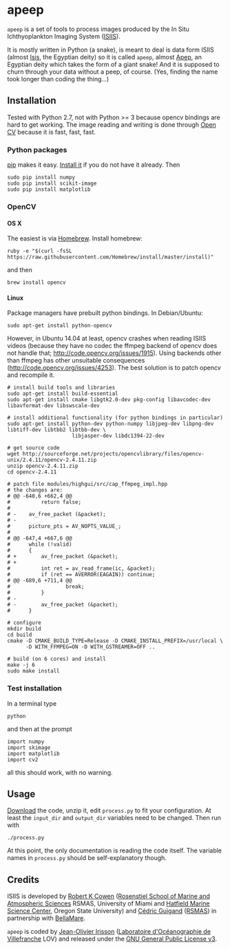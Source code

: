 
# apeep

`apeep` is a set of tools to process images produced by the In Situ Ichthyoplankton Imaging System ([ISIIS](http://yyy.rsmas.miami.edu/groups/larval-fish/isiis.html)).

It is mostly written in Python (a snake), is meant to deal is data form ISIIS (almost [Isis](http://en.wikipedia.org/wiki/Isis), the Egyptian deity) so it is called `apeep`, almost [Apep](http://en.wikipedia.org/wiki/Apep), an Egyptian deity which takes the form of a giant snake! And it is supposed to churn through your data without a peep, of course. (Yes, finding the name took longer than coding the thing...)


## Installation

Tested with Python 2.7, not with Python >= 3 because opencv bindings are hard to get working. The image reading and writing is done through [Open CV](http://opencv.org "OpenCV | OpenCV") because it is fast, fast, fast.

### Python packages

[pip](https://pypi.python.org/pypi/pip) makes it easy. [Install it](https://pip.pypa.io/en/latest/installing.html) if you do not have it already. Then

    sudo pip install numpy
    sudo pip install scikit-image
    sudo pip install matplotlib


### OpenCV

#### OS X

The easiest is via [Homebrew](http://brew.sh "Homebrew — The missing package manager for OS X"). Install homebrew:

    ruby -e "$(curl -fsSL https://raw.githubusercontent.com/Homebrew/install/master/install)"

and then

    brew install opencv

#### Linux

Package managers have prebuilt python bindings. In Debian/Ubuntu:

    sudo apt-get install python-opencv

However, in Ubuntu 14.04 at least, opencv crashes when reading ISIIS videos (because they have no codec the ffmpeg backend of opencv does not handle that; http://code.opencv.org/issues/1915). Using backends other than ffmpeg has other unsuitable consequences (http://code.opencv.org/issues/4253). The best solution is to patch opencv and recompile it.

    # install build tools and libraries
    sudo apt-get install build-essential
    sudo apt-get install cmake libgtk2.0-dev pkg-config libavcodec-dev libavformat-dev libswscale-dev
    
    # install additional functionality (for python bindings in particular)
    sudo apt-get install python-dev python-numpy libjpeg-dev libpng-dev libtiff-dev libtbb2 libtbb-dev \
                         libjasper-dev libdc1394-22-dev
    
    # get source code
    wget http://sourceforge.net/projects/opencvlibrary/files/opencv-unix/2.4.11/opencv-2.4.11.zip
    unzip opencv-2.4.11.zip
    cd opencv-2.4.11
    
    # patch file modules/highgui/src/cap_ffmpeg_impl.hpp
    # the changes are:
    # @@ -640,6 +662,4 @@
    #          return false;
    # 
    # -    av_free_packet (&packet);
    # -
    #      picture_pts = AV_NOPTS_VALUE_;
    # 
    # @@ -647,4 +667,6 @@
    #      while (!valid)
    #      {
    # +        av_free_packet (&packet);
    # +
    #          int ret = av_read_frame(ic, &packet);
    #          if (ret == AVERROR(EAGAIN)) continue;
    # @@ -689,6 +711,4 @@
    #                  break;
    #          }
    # -
    # -        av_free_packet (&packet);
    #      }

    # configure
    mkdir build
    cd build
    cmake -D CMAKE_BUILD_TYPE=Release -D CMAKE_INSTALL_PREFIX=/usr/local \
          -D WITH_FFMPEG=ON -D WITH_GSTREAMER=OFF ..

    # build (on 6 cores) and install
    make -j 6
    sudo make install


### Test installation

In a terminal type

    python

and then at the prompt

    import numpy
    import skimage
    import matplotlib
    import cv2

all this should work, with no warning.


## Usage

[Download](https://github.com/jiho/apeep/archive/master.zip) the code, unzip it, edit `process.py` to fit your configuration. At least the `input_dir` and `output_dir` variables need to be changed. Then run with

    ./process.py

At this point, the only documentation is reading the code itself. The variable names in `process.py` should be self-explanatory though.


## Credits

ISIIS is developed by [Robert K Cowen](http://ceoas.oregonstate.edu/profile/cowen/) ([Rosenstiel School of Marine and Atmospheric Sciences](http://www.rsmas.miami.edu/) RSMAS, University of Miami and [Hatfield Marine Science Center](http://hmsc.oregonstate.edu), Oregon State University) and [Cédric Guigand](http://yyy.rsmas.miami.edu/groups/larval-fish/cedric.html) ([RSMAS](http://www.rsmas.miami.edu)) in partnership with [BellaMare](http://www.bellamare-us.com).

`apeep` is coded by [Jean-Olivier Irisson](http://www.obs-vlfr.fr/~irisson/) ([Laboratoire d'Océanographie de Villefranche](http://lov.obs-vlfr.fr) LOV) and released under the [GNU General Public License v3](http://www.gnu.org/copyleft/gpl.html).
